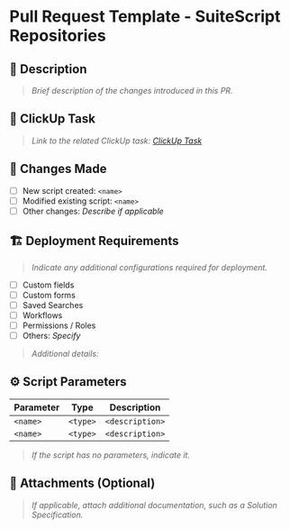 # Pull Request Template - SuiteScript Repositories

## 📌 Description

> _Brief description of the changes introduced in this PR._

## 🔗 ClickUp Task

> _Link to the related ClickUp task: [ClickUp Task](<insert_link_here>)_

## 🚀 Changes Made

- [ ] New script created: `<name>`
- [ ] Modified existing script: `<name>`
- [ ] Other changes: _Describe if applicable_

## 🏗️ Deployment Requirements

> _Indicate any additional configurations required for deployment._

- [ ] Custom fields
- [ ] Custom forms
- [ ] Saved Searches
- [ ] Workflows
- [ ] Permissions / Roles
- [ ] Others: _Specify_

> _Additional details:_

## ⚙️ Script Parameters

| Parameter | Type | Description |
|-----------|------|-------------|
| `<name>` | `<type>` | `<description>` |
| `<name>` | `<type>` | `<description>` |

> _If the script has no parameters, indicate it._

## 📎 Attachments (Optional)

> _If applicable, attach additional documentation, such as a Solution Specification._
